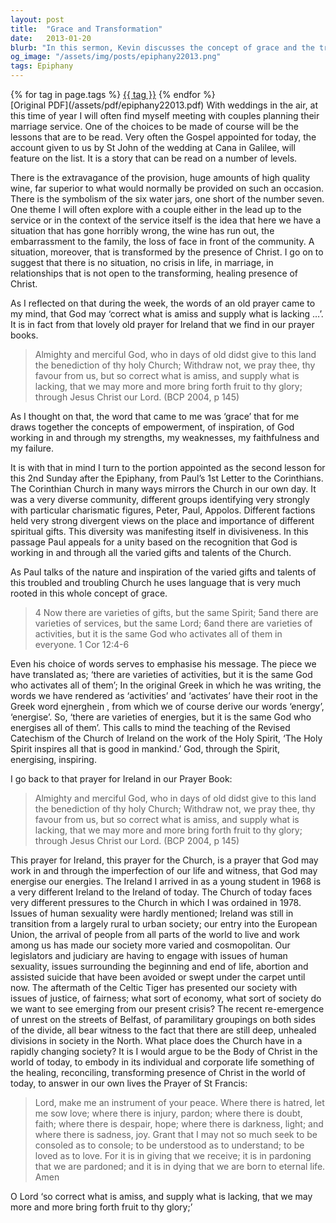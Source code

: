 ```yaml
---
layout: post
title:  "Grace and Transformation"
date:   2013-01-20
blurb: "In this sermon, Kevin discusses the concept of grace and the transformative power of Christ. Drawing from the story of the wedding at Cana and Paul's letter to the Corinthians, he explores how God's grace can empower, inspire, and work through our strengths and weaknesses. He also reflects on the role of the Church in a rapidly changing society and the importance of embodying Christ's healing and reconciling presence in the world."
og_image: "/assets/img/posts/epiphany22013.png"
tags: Epiphany
---    
```

<div class="tag-pills">
    {% for tag in page.tags %}
    <a href="{{ site.baseurl }}/tag/{{ tag | slugify }}" class="tag-pill">{{ tag }}</a>
    {% endfor %}
</div>
[Original PDF](/assets/pdf/epiphany22013.pdf)
With weddings in the air, at this time of year I will often find myself meeting with couples planning their marriage service. One of the choices to be made of course will be the lessons that are to be read. Very often the Gospel appointed for today, the account given to us by St John of the wedding at Cana in Galilee, will feature on the list. It is a story that can be read on a number of levels.

There is the extravagance of the provision, huge amounts of high quality wine, far superior to what would normally be provided on such an occasion. There is the symbolism of the six water jars, one short of the number seven. One theme I will often explore with a couple either in the lead up to the service or in the context of the service itself is the idea that here we have a situation that has gone horribly wrong, the wine has run out, the embarrassment to the family, the loss of face in front of the community. A situation, moreover, that is transformed by the presence of Christ. I go on to suggest that there is no situation, no crisis in life, in marriage, in relationships that is not open to the transforming, healing presence of Christ.

As I reflected on that during the week, the words of an old prayer came to my mind, that God may ‘correct what is amiss and supply what is lacking …’. It is in fact from that lovely old prayer for Ireland that we find in our prayer books.

> Almighty and merciful God, who in days of old didst give to this land the benediction of thy holy Church; Withdraw not, we pray thee, thy favour from us, but so correct what is amiss, and supply what is lacking, that we may more and more bring forth fruit to thy glory; through Jesus Christ our Lord. (BCP 2004, p 145)

As I thought on that, the word that came to me was ‘grace’ that for me draws together the concepts of empowerment, of inspiration, of God working in and through my strengths, my weaknesses, my faithfulness and my failure.

It is with that in mind I turn to the portion appointed as the second lesson for this 2nd Sunday after the Epiphany, from Paul’s 1st Letter to the Corinthians. The Corinthian Church in many ways mirrors the Church in our own day. It was a very diverse community, different groups identifying very strongly with particular charismatic figures, Peter, Paul, Appolos. Different factions held very strong divergent views on the place and importance of different spiritual gifts. This diversity was manifesting itself in divisiveness. In this passage Paul appeals for a unity based on the recognition that God is working in and through all the varied gifts and talents of the Church.

As Paul talks of the nature and inspiration of the varied gifts and talents of this troubled and troubling Church he uses language that is very much rooted in this whole concept of grace.

> 4 Now there are varieties of gifts, but the same Spirit; 5and there are varieties of services, but the same Lord; 6and there are varieties of activities, but it is the same God who activates all of them in everyone. 1 Cor 12:4-6

Even his choice of words serves to emphasise his message. The piece we have translated as; ‘there are varieties of activities, but it is the same God who activates all of them’; In the original Greek in which he was writing, the words we have rendered as ‘activities’ and ‘activates’ have their root in the Greek word ejnerghein , from which we of course derive our words ‘energy’, ‘energise’. So, ‘there are varieties of energies, but it is the same God who energises all of them’. This calls to mind the teaching of the Revised Catechism of the Church of Ireland on the work of the Holy Spirit, ‘The Holy Spirit inspires all that is good in mankind.’ God, through the Spirit, energising, inspiring.

I go back to that prayer for Ireland in our Prayer Book:

> Almighty and merciful God, who in days of old didst give to this land the benediction of thy holy Church; Withdraw not, we pray thee, thy favour from us, but so correct what is amiss, and supply what is lacking, that we may more and more bring forth fruit to thy glory; through Jesus Christ our Lord. (BCP 2004, p 145)

This prayer for Ireland, this prayer for the Church, is a prayer that God may work in and through the imperfection of our life and witness, that God may energise our energies. The Ireland I arrived in as a young student in 1968 is a very different Ireland to the Ireland of today. The Church of today faces very different pressures to the Church in which I was ordained in 1978. Issues of human sexuality were hardly mentioned; Ireland was still in transition from a largely rural to urban society; our entry into the European Union, the arrival of people from all parts of the world to live and work among us has made our society more varied and cosmopolitan. Our legislators and judiciary are having to engage with issues of human sexuality, issues surrounding the beginning and end of life, abortion and assisted suicide that have been avoided or swept under the carpet until now. The aftermath of the Celtic Tiger has presented our society with issues of justice, of fairness; what sort of economy, what sort of society do we want to see emerging from our present crisis? The recent re-emergence of unrest on the streets of Belfast, of paramilitary groupings on both sides of the divide, all bear witness to the fact that there are still deep, unhealed divisions in society in the North. What place does the Church have in a rapidly changing society? It is I would argue to be the Body of Christ in the world of today, to embody in its individual and corporate life something of the healing, reconciling, transforming presence of Christ in the world of today, to answer in our own lives the Prayer of St Francis:

> Lord, make me an instrument of your peace.
Where there is hatred, let me sow love;
where there is injury, pardon;
where there is doubt, faith;
where there is despair, hope;
where there is darkness, light;
and where there is sadness, joy.
Grant that I may not so much seek
to be consoled as to console;
to be understood as to understand;
to be loved as to love.
For it is in giving that we receive;
it is in pardoning that we are pardoned;
and it is in dying that we are born to eternal life. Amen

O Lord ‘so correct what is amiss, and supply what is lacking, that we may more and more bring forth fruit to thy glory;’
